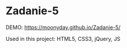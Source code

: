 # Zadanie-5

DEMO: https://moonyday.github.io/Zadanie-5/

Used in this project: HTML5, CSS3, jQuery, JS
